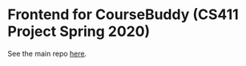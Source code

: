 # Frontend for CourseBuddy (CS411 Project Spring 2020)

See the main repo [here](https://github.com/psp2/cs411-coursebuddies-backend).
